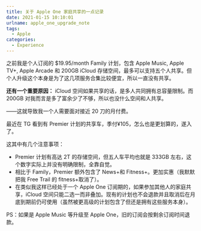 ```yaml
---
title: 关于 Apple One 家庭共享的一点记录
date: 2021-01-15 10:10:01
urlname: apple_one_upgrade_note
tags:
  - Apple
categories:
  - Experience
---
```


之前我是个人订阅的 $19.95/month Family 计划，包含 Apple Music, Apple TV+, Apple Arcade 和 200GB iCloud 存储空间，最多可以支持五个人共享。但个人升级这个本身是为了这几项服务合集比较便宜，所以一直没有共享。

**还有一个重要原因：** iCloud 空间如果共享的话，是多人共同拥有总容量限制。而 200GB 对我而言是多了富余少了不够，所以也没什么空间和人共享。

——这就导致我一个人需要面对接近 20 刀的月付费。

最近在 TG 看到有 Premier 计划的共享车，季付¥105，怎么也是更划算的，遂入了。

这其中有几个注意事项：

* Premier 计划有高达 2T 的存储空间，但五人车平均也就是 333GB 左右，这个数字实际上并没有明确限制，全靠自觉。
* 相比于 Family，Premier 额外包含了 News+和 Fitness+。更加实惠（我默默把我 Free Trail 的 fitness+取消了）。
* 在类似我这样已经处于一个 Apple One 订阅期的，如果参加其他人的家庭共享，iCloud 空间只能二选一而非叠加。现有的计划也不会退款并且取消后在月底到期前仍可使用（虽然被更高级的计划包含了但还是拥有这些服务本身）。

PS：如果是 Apple Music 等升级至 Apple One，旧的订阅会按剩余订阅时间退款。
